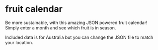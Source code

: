 # fruit calendar
Be more sustainable, with this amazing JSON powered fruit calendar!
Simply enter a month and see which fruit is in season.

Included data is for Australia but you can change the JSON file to match your location.
